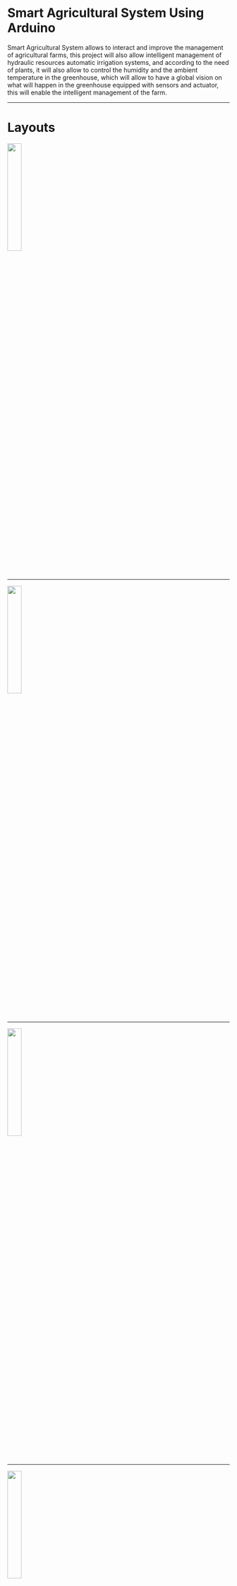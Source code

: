 # Smart Agricultural System Using Arduino

Smart Agricultural System  allows to interact and improve the management of agricultural farms, this project will also allow intelligent management of hydraulic resources automatic irrigation systems, and according to the need of plants, it will also allow to control the humidity and the ambient temperature in the greenhouse, which will allow to have a global vision on what will happen in the greenhouse equipped with sensors and actuator, this will enable the intelligent management of the farm.

---

# Layouts

<img src="https://github.com/uddhikaku/SmartAgriculturalSystem/blob/main/Layout%201.png" width="25%" />

---

<img src="https://github.com/uddhikaku/SmartAgriculturalSystem/blob/main/Layout%202.png" width="25%" />

---

<img src="https://github.com/uddhikaku/SmartAgriculturalSystem/blob/main/Layout%203.png" width="25%" />

---

<img src="https://github.com/uddhikaku/SmartAgriculturalSystem/blob/main/Layout%204.png" width="25%" />

---

<img src="https://github.com/uddhikaku/SmartAgriculturalSystem/blob/main/Layout%205.png" width="25%" />

---

# Thingspeak Server SS

<img src="https://github.com/uddhikaku/SmartAgriculturalSystem/blob/main/Layout%206.png" width="25%" />


---

material list:

  1. UNO+WiFi R3 ATmega328P+ESP8266 32Mb Memory USB-TTL CH340G
  2. NodeMcu WIFI Internet Development Board ESP8266 CP2102
  3. AM2302B DHT22 Digital Temperature And Humidity Sensor AM2302
  4. Soil Moisture Sensor And Soil Detector Module
  5. DC12V 6L/Min Large Flow Rate Water Pump Micro High Pressure Diaphragm Water Sprayer
  6. LCD16x02 Display Interactive Interface single-chip Blue
  7. 5V 2 Channel Relay Module With Optocoupler LED
  8. Electric Solenoid Valve 1/2" Plastic DC 12V 0.6A N/C For Water Air
---

# Description

This project can identify Temperature, Humidity and Soil Moisture value. after reading all values it's showing using device 16x02 LCD display and after its send data to thingspeak server and calculate data and get into chart. after the data showing using mobile app and web site.
After using nodemcu board connect with firebase realtime database and using mobile app we can control water supply using mobile application.

---

# Arduino UNO Code

----


#include <ArduinoJson.h>
#include <LiquidCrystal.h>
#include "DHT.h"
#define DHTPIN 7     
#define DHTTYPE DHT22   
DHT dht(DHTPIN, DHTTYPE);


//Variables Soil Moisture
int sensorPin = A0; 
int sensorValue;
int sm;  
int limit = 500;

//Variable CO
const int AOUTpin=A1;//the AOUT pin of the CO sensor goes into analog pin A1 of the arduino
const int DOUTpin=8;//the DOUT pin of the CO sensor goes into digital pin D8 of the arduino
const int ledPin=10;//the anode of the LED connects to digital pin D13 of the arduino
int value;
int co;
int limitCO;

//Display
const int rs = 12, en = 11, d4 = 5, d5 = 4, d6 = 3, d7 = 2;
LiquidCrystal lcd(rs, en, d4, d5, d6, d7);


void setup() {
  Serial.begin(9600);
  dht.begin();
  pinMode(13, OUTPUT);
  pinMode(DOUTpin, INPUT);//sets the pin as an input to the arduino
  pinMode(ledPin, OUTPUT);//sets the pin as an output of the arduino

  lcd.begin(16, 2);
  lcd.setCursor(0, 0);
  lcd.print("Smart Agricultural");
  lcd.setCursor(4, 1);
  lcd.print("System");
  delay(3000);

}

StaticJsonDocument<1000> doc;

void loop() {
 
  float h = dht.readHumidity();
  // Read temperature as Celsius (the default)
  float t = dht.readTemperature();

  // If the DHT-22 is not connected to correct pin 
  // or if it does not work, no data will be sent
  if (isnan(h) || isnan(t)) {
    return;
 }
  
  doc["temp"] = t;
  doc["hum"] = h;
    //Print temp and humidity values to serial monitor
    Serial.print("Humidity: ");
    Serial.println(h);
    Serial.print("Temperature: ");
    Serial.print(t);
    Serial.println(" Celsius");

   lcd.clear();
    lcd.setCursor(0, 0);
    lcd.print("Humidity: ");
    lcd.setCursor(9,0);
    lcd.print(h);
    lcd.setCursor(14,0);
    lcd.print("%");
    lcd.setCursor(0, 1);
    lcd.print("Tempera : ");
    lcd.setCursor(9,1);
    lcd.print(t);
    lcd.setCursor(14,1);
    lcd.print("'C");
    delay(3000); //Delay 3 sec.

   sensorValue = analogRead(sensorPin);
    doc["sm"] = sensorValue; 
    Serial.print("Soil Moisture Value : ");
    Serial.println(sensorValue);
    lcd.clear();
    lcd.setCursor(0, 0);
    lcd.print("Soil Mois: ");
    lcd.setCursor(11,0);
    lcd.print(sensorValue);

   value= analogRead(AOUTpin);//reads the analaog value from the CO sensor's AOUT pin
    limitCO= digitalRead(DOUTpin);//reads the digital value from the CO sensor's DOUT pin
    Serial.print("CO value : ");
    doc["co"] = value;
    Serial.print(value);//prints the CO value
    lcd.setCursor(0,1);
    lcd.print("CO Value : ");
    lcd.setCursor(11,1);
    lcd.print(value);
    delay(3000);
    
   if (value >= 460){
      digitalWrite(13, HIGH);
    }
    else{
      digitalWrite(13, LOW);
    }
    
   if(Serial.available()>0)
    {
      serializeJson(doc, Serial);
    }
    delay(3000); // 30 detik
  }

---

# ESP8266 Code

---

#include <ArduinoJson.h>
#include <ESP8266WiFi.h>

#ifndef STASSID
#define STASSID "UDDHIKA"    //access point wifi name (SSID)
#define STAPSK  "0C49F477"  //access point wifi password
#endif

const char* ssid     = STASSID;
const char* password = STAPSK;

const char* host = "api.thingspeak.com";
const uint16_t port = 443;

// SHA1 fingerprint of the certificate
const char fingerprint[] PROGMEM = "27:18:92:DD:A4:26:C3:09:59:B9:75:E6:65:21:B9:5B:48:F7:16:E1";
//WiFiClientSecure client;
int data1, data2, data3, data4;


void ESPSendData(int tempe, int humid , int soilm, int carbon)
{
  char buf[100];
  sprintf(buf, "GET /update?api_key=X36666UEO8K45534534I&field1=%lu&field2=%lu&field3=%lu&field4=%lu HTTP/1.1\r\nHost: api.thingspeak.com\r\n\r\n", tempe, humid, soilm, carbon);
  //WiFiClient client;
  WiFiClientSecure client;
  //Serial.printf("Using fingerprint '%s'\n", fingerprint);
  client.setFingerprint(fingerprint);
  if (!client.connect("api.thingspeak.com", 443)) {
    //Serial.println("Failed to connect with 'api.thingspeak.com' !");
  }
  else {
    int timeout = millis() + 5000;
    client.print(buf);
    while (client.available() == 0) {
      if (timeout - millis() < 0) {
        //Serial.println(">>> Client Timeout !");
        client.stop();
        return;
      }
    }
    int size;
    while ((size = client.available()) > 0) {
      uint8_t* msg = (uint8_t*)malloc(size);
      size = client.read(msg, size);
      //Serial.write(msg, size);
      free(msg);
    }
  }
}

void setup() {
  Serial.begin(9600);
  while (!Serial) continue;

  // We start by connecting to a WiFi network
  //Serial.println();
  //Serial.println();
  //Serial.print("Connecting to ");
  //Serial.println(ssid);

  /* Explicitly set the ESP8266 to be a WiFi-client, otherwise, it by default,
     would try to act as both a client and an access-point and could cause
     network-issues with your other WiFi-devices on your WiFi-network. */
  WiFi.mode(WIFI_STA);
  WiFi.begin(ssid, password);

  while (WiFi.status() != WL_CONNECTED) {
    delay(500);
    //Serial.print(".");
  }

  //Serial.println("");
  //Serial.println("WiFi connected");
  //Serial.println("IP address: ");
  //Serial.println(WiFi.localIP());
}

void loop() {
  StaticJsonDocument<1000> doc;  
  DeserializationError error = deserializeJson(doc, Serial);
  if (error) return;
  data1=doc["temp"];
  data2=doc["hum"];
  data3=doc["sm"];
  data4=doc["co"];
  Serial.print(data1);

  if (data1>0 && data2>0 && data3>0 && data4>0) {
    ESPSendData(data1, data2, data3, data4);  
  }
  
  delay(3000); // 60 detik
}


---

# Nodemcu Code

---

#include <ESP8266WiFi.h>
#include <ArduinoJson.h>
#include "ThingSpeak.h"


const char* ssid = "Agro";   // your network SSID (name) 
const char* password = "0C49F477";   // your network password

WiFiClient  client;

unsigned long myChannelNumber = 1675206;
const char * myWriteAPIKey = "CS0WKYO40PKQFWEC";

// Timer variables
unsigned long lastTime = 0;
unsigned long timerDelay = 3000;

int datac1 ;
int datac2 ;
int datac3 ;
int datac4 ;


void setup() {
  Serial.begin(9600);
  while (!Serial) continue;

  WiFi.mode(WIFI_STA);   
  
  ThingSpeak.begin(client);  // Initialize ThingSpeak
}

void loop() {
  if ((millis() - lastTime) > timerDelay) {
    
    // Connect or reconnect to WiFi
   if(WiFi.status() != WL_CONNECTED){
      Serial.print("Attempting to connect");
      while(WiFi.status() != WL_CONNECTED){
        WiFi.begin(ssid, password); 
        delay(500);     
      } 
      Serial.println("\nConnected.");
    }


   DynamicJsonDocument doc(1024);
    DeserializationError error = deserializeJson(doc, Serial);
    if (error) return;
    datac1=doc["temp"];
    datac2=doc["hum"];
    datac3=doc["sm1"];
    datac4=doc["sm2"];
    

   ThingSpeak.setField(1,datac1);
    ThingSpeak.setField(2,datac2);
    ThingSpeak.setField(3,datac3);
    ThingSpeak.setField(4,datac4);
    ThingSpeak.writeFields(myChannelNumber, myWriteAPIKey);
    
   lastTime = millis();
  }
}

---

